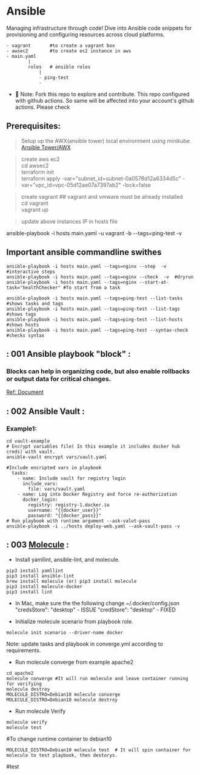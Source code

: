 # Ansible

Managing infrastructure through code! Dive into Ansible code snippets for provisioning and configuring resources across cloud platforms.  

``````
- vagrant       #to create a vagrant box
- awsec2        #to create ec2 instance in aws
- main.yaml
        |
        roles   # ansible roles
            |
            - ping-test
            - 
``````
- 💬 Note: Fork this repo to explore and contribute. This repo configured with github actions. So same will be affected into your account's github actions. Please check
## Prerequisites:

>Setup up the AWX(ansible tower) local environment using minikube.  
[Ansible Tower/AWX](https://github.com/saireddysatishkumar/K8S/tree/main/awx)  

> create aws ec2  
cd awsec2  
terraform init  
terraform apply -var="subnet_id=subnet-0a0578d12a6334d5c" -var="vpc_id=vpc-05d12ae07a7397ab2" -lock=false  

> create vagrant ## vagrant and vmware must be already installed  
cd vagrant  
vagrant up  

> update above instances IP  in hosts file  

ansible-playbook -i hosts main.yaml -u vagrant -b --tags=ping-test -v  

## Important ansible commandline swithes
``````
ansible-playbook -i hosts main.yaml --tags=nginx --step  -v  #interactive steps
ansible-playbook -i hosts main.yaml --tags=nginx --check  -v  #dryrun
ansible-playbook -i hosts main.yaml --tags=nginx --start-at-task="healthChecker" #To start from a task
``````
``````
ansible-playbook -i hosts main.yaml --tags=ping-test --list-tasks #shows tasks and tags
ansible-playbook -i hosts main.yaml --tags=ping-test --list-tags #shows tags
ansible-playbook -i hosts main.yaml --tags=ping-test --list-hosts #shows hosts
ansible-playbook -i hosts main.yaml --tags=ping-test --syntax-check #checks syntax
``````


## : 001 Ansible playbook "block" :
### Blocks can help in organizing code, but also enable rollbacks or output data for critical changes.  
[Ref: Document](https://www.redhat.com/sysadmin/ansible-block-rescue)

## : 002 Ansible Vault :
### Example1:
``````
cd vault-example
# Encrypt variables file( In this example it includes docker hub creds) with vault.
ansible-vault encrypt vars/vault.yaml

#Include encripted vars in playbook
  tasks:
    - name: Include vault for registry login
      include_vars:
        file: vars/vault.yaml
    - name: Log into Docker Registry and force re-authorization
      docker_login:
        registry: registry-1.docker.io
        username: "{{docker_user}}"
        password: "{{docker_pass}}"
# Run playbook with runtime argument --ask-valut-pass        
ansible-playbook -i ../hosts deploy-web.yaml --ask-vault-pass -v
``````
## : 003 [Molecule](https://www.ansible.com/hubfs/AnsibleFest%20ATL%20Slide%20Decks/Practical%20Ansible%20Testing%20with%20Molecule.pdf) : 
- Install yamllint, ansible-lint, and molecule.
``````
pip3 install yamllint
pip3 install ansible-lint
brew install molecule (or) pip3 install molecule
pip3 install molecule-docker
pip3 install lint
``````
- In Mac, make sure the the following change ~/.docker/config.json 
"credsStore": "desktop" - ISSUE
"credStore": "desktop"  - FIXED

- Initialize molecule scenario from playbook role.  
``````
molecule init scenario --driver-name docker
``````
Note: update tasks and playbook in converge.yml according to requirements.


- Run molecule converge from example apache2  
``````
cd apache2 
molecule converge #It will run molecule and leave container running for verifying
molecule destroy
MOLECULE_DISTRO=Debian10 molecule converge
MOLECULE_DISTRO=Debian10 molecule destroy
``````

- Run molecule Verify
``````
molecule verify
molecule test
``````

#To change runtime container to debian10
``````
MOLECULE_DISTRO=Debian10 molecule test  # It will spin container for molecule to test playbook, then destorys.
``````

#test
